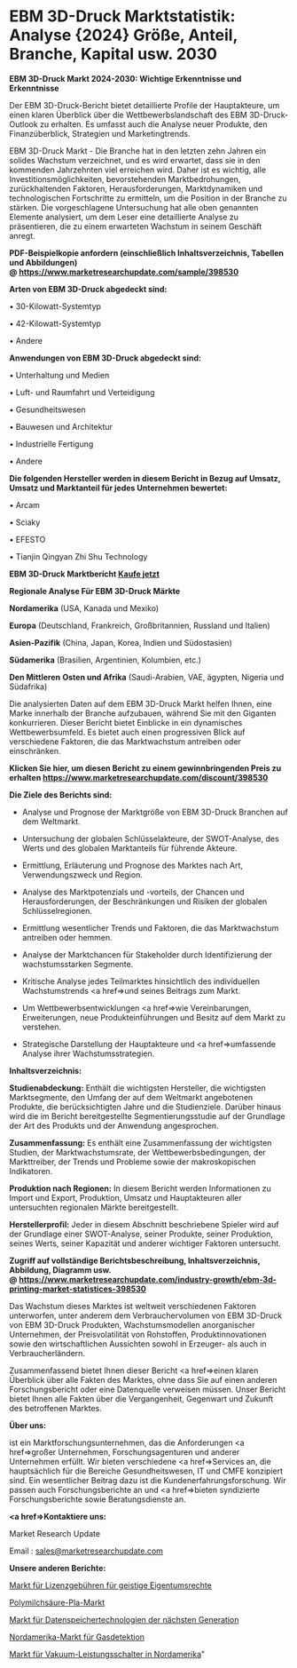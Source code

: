 # EBM 3D-Druck Marktstatistik: Analyse {2024} Größe, Anteil, Branche, Kapital usw. 2030

<strong>EBM 3D-Druck Markt 2024-2030: Wichtige Erkenntnisse und Erkenntnisse</strong>

Der EBM 3D-Druck-Bericht bietet detaillierte Profile der Hauptakteure, um einen klaren Überblick über die Wettbewerbslandschaft des EBM 3D-Druck-Outlook zu erhalten. Es umfasst auch die Analyse neuer Produkte, den Finanzüberblick, Strategien und Marketingtrends.

EBM 3D-Druck Markt - Die Branche hat in den letzten zehn Jahren ein solides Wachstum verzeichnet, und es wird erwartet, dass sie in den kommenden Jahrzehnten viel erreichen wird. Daher ist es wichtig, alle Investitionsmöglichkeiten, bevorstehenden Marktbedrohungen, zurückhaltenden Faktoren, Herausforderungen, Marktdynamiken und technologischen Fortschritte zu ermitteln, um die Position in der Branche zu stärken. Die vorgeschlagene Untersuchung hat alle oben genannten Elemente analysiert, um dem Leser eine detaillierte Analyse zu präsentieren, die zu einem erwarteten Wachstum in seinem Geschäft anregt.

<strong><b>PDF-Beispielkopie anfordern (einschließlich Inhaltsverzeichnis, Tabellen und Abbildungen) @ </b></strong><strong><a href=https://www.marketresearchupdate.com/sample/398530><strong>https://www.marketresearchupdate.com/sample/398530</u></a></strong></strong>

<strong>Arten von EBM 3D-Druck abgedeckt sind:</strong>

• 30-Kilowatt-Systemtyp

• 42-Kilowatt-Systemtyp

• Andere

<strong>Anwendungen von EBM 3D-Druck abgedeckt sind:</strong>

• Unterhaltung und Medien

• Luft- und Raumfahrt und Verteidigung

• Gesundheitswesen

• Bauwesen und Architektur

• Industrielle Fertigung

• Andere

<strong>Die folgenden Hersteller werden in diesem Bericht in Bezug auf Umsatz, Umsatz und Marktanteil für jedes Unternehmen bewertet:</strong>

• Arcam

• Sciaky

• EFESTO

• Tianjin Qingyan Zhi Shu Technology

<strong>EBM 3D-Druck Marktbericht <a href=https://www.marketresearchupdate.com/buynow/398530>Kaufe jetzt</a></strong>

<strong>Regionale Analyse Für EBM 3D-Druck Märkte</strong>

<strong>Nordamerika</strong> (USA, Kanada und Mexiko)

<strong>Europa</strong> (Deutschland, Frankreich, Großbritannien, Russland und Italien)

<strong>Asien-Pazifik</strong> (China, Japan, Korea, Indien und Südostasien)

<strong>Südamerika</strong> (Brasilien, Argentinien, Kolumbien, etc.)

<strong>Den Mittleren</strong> <strong>Osten und Afrika</strong> (Saudi-Arabien, VAE, ägypten, Nigeria und Südafrika)

Die analysierten Daten auf dem EBM 3D-Druck Markt helfen Ihnen, eine Marke innerhalb der Branche aufzubauen, während Sie mit den Giganten konkurrieren. Dieser Bericht bietet Einblicke in ein dynamisches Wettbewerbsumfeld. Es bietet auch einen progressiven Blick auf verschiedene Faktoren, die das Marktwachstum antreiben oder einschränken.

<strong>Klicken Sie hier, um diesen Bericht zu einem gewinnbringenden Preis zu erhalten
</strong><strong><a href=https://www.marketresearchupdate.com/discount/398530>https://www.marketresearchupdate.com/discount/398530</b></u></strong></a>

<strong>Die Ziele des Berichts sind:</strong>

- Analyse und Prognose der Marktgröße von EBM 3D-Druck Branchen auf dem Weltmarkt.

- Untersuchung der globalen Schlüsselakteure, der SWOT-Analyse, des Werts und des globalen Marktanteils für führende Akteure.

- Ermittlung, Erläuterung und Prognose des Marktes nach Art, Verwendungszweck und Region.

- Analyse des Marktpotenzials und -vorteils, der Chancen und Herausforderungen, der Beschränkungen und Risiken der globalen Schlüsselregionen.

- Ermittlung wesentlicher Trends und Faktoren, die das Marktwachstum antreiben oder hemmen.

- Analyse der Marktchancen für Stakeholder durch Identifizierung der wachstumsstarken Segmente.

- Kritische Analyse jedes Teilmarktes hinsichtlich des individuellen Wachstumstrends <a href=>und</a> seines Beitrags zum Markt.

- Um Wettbewerbsentwicklungen <a href=>wie</a> Vereinbarungen, Erweiterungen, neue Produkteinführungen und Besitz auf dem Markt zu verstehen.

- Strategische Darstellung der Hauptakteure und <a href=>umfas</a>sende Analyse ihrer Wachstumsstrategien.

<strong>Inhaltsverzeichnis:</strong>

<strong>Studienabdeckung:</strong> Enthält die wichtigsten Hersteller, die wichtigsten Marktsegmente, den Umfang der auf dem Weltmarkt angebotenen Produkte, die berücksichtigten Jahre und die Studienziele. Darüber hinaus wird die im Bericht bereitgestellte Segmentierungsstudie auf der Grundlage der Art des Produkts und der Anwendung angesprochen.

<strong>Zusammenfassung:</strong> Es enthält eine Zusammenfassung der wichtigsten Studien, der Marktwachstumsrate, der Wettbewerbsbedingungen, der Markttreiber, der Trends und Probleme sowie der makroskopischen Indikatoren.

<strong>Produktion nach Regionen:</strong> In diesem Bericht werden Informationen zu Import und Export, Produktion, Umsatz und Hauptakteuren aller untersuchten regionalen Märkte bereitgestellt.

<strong>Herstellerprofil:</strong> Jeder in diesem Abschnitt beschriebene Spieler wird auf der Grundlage einer SWOT-Analyse, seiner Produkte, seiner Produktion, seines Werts, seiner Kapazität und anderer wichtiger Faktoren untersucht.

<strong><b>Zugriff auf vollständige Berichtsbeschreibung, Inhaltsverzeichnis, Abbildung, Diagramm usw. @ </b></strong><strong><a href=https://www.marketresearchupdate.com/industry-growth/ebm-3d-printing-market-statistices-398530>https://www.marketresearchupdate.com/industry-growth/ebm-3d-printing-market-statistices-398530</a></strong>

Das Wachstum dieses Marktes ist weltweit verschiedenen Faktoren unterworfen, unter anderem dem Verbrauchervolumen von EBM 3D-Druck von EBM 3D-Druck Produkten, Wachstumsmodellen anorganischer Unternehmen, der Preisvolatilität von Rohstoffen, Produktinnovationen sowie den wirtschaftlichen Aussichten sowohl in Erzeuger- als auch in Verbraucherländern.

Zusammenfassend bietet Ihnen dieser Bericht <a href=>einen</a> klaren Überblick über alle Fakten des Marktes, ohne dass Sie auf einen anderen Forschungsbericht oder eine Datenquelle verweisen müssen. Unser Bericht bietet Ihnen alle Fakten über die Vergangenheit, Gegenwart und Zukunft des betroffenen Marktes.

<strong>Über uns:</strong>

 ist ein Marktforschungsunternehmen, das die Anforderungen <a href=>großer</a> Unternehmen, Forschungsagenturen und anderer Unternehmen erfüllt. Wir bieten verschiedene <a href=>Services</a> an, die hauptsächlich für die Bereiche Gesundheitswesen, IT und CMFE konzipiert sind. Ein wesentlicher Beitrag dazu ist die Kundenerfahrungsforschung. Wir passen auch Forschungsberichte an und <a href=>bieten</a> syndizierte Forschungsberichte sowie Beratungsdienste an.

<strong><a href=>Kontaktiere uns:</a></strong>

Market Research Update

Email : sales@marketresearchupdate.com

<strong>Unsere anderen Berichte:</strong>

<a href=https://www.linkedin.com/pulse/intellectual-property-rights-royalty-market>Markt für Lizenzgebühren für geistige Eigentumsrechte</a>

<a href=https://www.linkedin.com/pulse/polylactic-acid-pla-market-analysis-segment>Polymilchsäure-Pla-Markt</a>

<a href=https://www.linkedin.com/pulse/next-generation-data-storage-technologies-market>Markt für Datenspeichertechnologien der nächsten Generation</a>

<a href=https://www.linkedin.com/pulse/north-america-gas-detection-market-overview-demand-size>Nordamerika-Markt für Gasdetektion</a>

<a href=https://www.linkedin.com/pulse/north-america-vacuum-circuit-breakers-market-2023-thriving>Markt für Vakuum-Leistungsschalter in Nordamerika</a>"
